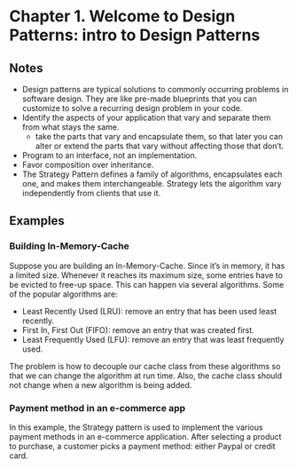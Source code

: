 # Chapter 1. Welcome to Design Patterns: intro to Design Patterns
## Notes
- Design patterns are typical solutions to commonly occurring problems in software design. They are like pre-made blueprints that you can customize to solve a recurring design problem in your code.
- Identify the aspects of your application that vary and separate them from what stays the same.
	- take the parts that vary and encapsulate them, so that later you can alter or extend the parts that vary without affecting those that don’t.
- Program to an interface, not an implementation.
- Favor composition over inheritance.
- The Strategy Pattern defines a family of algorithms, encapsulates each one, and makes them interchangeable. Strategy lets the algorithm vary independently from clients that use it.

## Examples

### Building In-Memory-Cache

Suppose you are building an In-Memory-Cache. Since it’s in memory, it has a limited size. Whenever it reaches its maximum size, some entries have to be evicted to free-up space. This can happen via several algorithms. Some of the popular algorithms are:
 - Least Recently Used (LRU): remove an entry that has been used least recently.
 - First In, First Out (FIFO): remove an entry that was created first.
 - Least Frequently Used (LFU): remove an entry that was least frequently used.

The problem is how to decouple our cache class from these algorithms so that we can change the algorithm at run time. Also, the cache class should not change when a new algorithm is being added.

### Payment method in an e-commerce app

In this example, the Strategy pattern is used to implement the various payment methods in an e-commerce application. After selecting a product to purchase, a customer picks a payment method: either Paypal or credit card.
